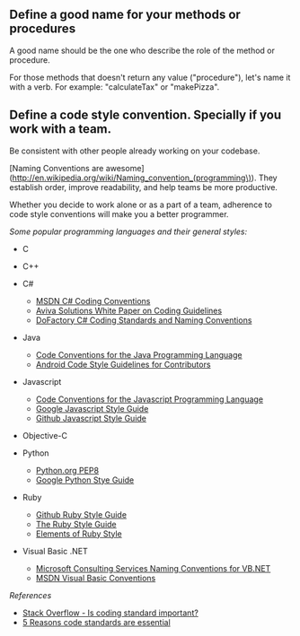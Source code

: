 Define a good name for your methods or procedures
------------

A good name should be the one who describe the role of the method or procedure.

For those methods that doesn't return any value ("procedure"), let's name it with a verb. For example:  "calculateTax" or  "makePizza".

Define a code style convention. Specially if you work with a team. 
------------

Be consistent with other people already working on your codebase.

[Naming Conventions are awesome](http://en.wikipedia.org/wiki/Naming_convention_(programming\)). They establish order, improve readability, and help teams be more productive. 

Whether you decide to work alone or as a part of a team, adherence to code style conventions will make you a better programmer. 

_Some popular programming languages and their general styles:_

* C

* C++

* C#
    * [MSDN C# Coding Conventions](http://msdn.microsoft.com/en-us/library/vstudio/ff926074.aspx)
    * [Aviva Solutions White Paper on Coding Guidelines](https://csharpguidelines.codeplex.com/)
    * [DoFactory C# Coding Standards and Naming Conventions](http://www.dofactory.com/reference/csharp-coding-standards.aspx)
    
* Java
    * [Code Conventions for the Java Programming Language](http://www.oracle.com/technetwork/java/javase/documentation/codeconvtoc-136057.html)
    * [Android Code Style Guidelines for Contributors](http://source.android.com/source/code-style.html)
    
* Javascript
    * [Code Conventions for the Javascript Programming Language](http://javascript.crockford.com/code.html)
    * [Google Javascript Style Guide](http://google-styleguide.googlecode.com/svn/trunk/javascriptguide.xml)
    * [Github Javascript Style Guide](https://github.com/styleguide/javascript)

* Objective-C

* Python
    * [Python.org PEP8](http://www.python.org/dev/peps/pep-0008/)
    * [Google Python Stye Guide](http://google-styleguide.googlecode.com/svn/trunk/pyguide.html)
    
* Ruby
    * [Github Ruby Style Guide](https://github.com/styleguide/ruby)
    * [The Ruby Style Guide](https://github.com/bbatsov/ruby-style-guide)
    * [Elements of Ruby Style](http://pathfindersoftware.com/2008/10/elements-of-ruby-style/)
    
* Visual Basic .NET
    * [Microsoft Consulting Services Naming Conventions for VB.NET](http://support.microsoft.com/kb/110264)
    * [MSDN Visual Basic Conventions](http://msdn.microsoft.com/en-us/library/0b283bse.aspx)

    
_References_

* [Stack Overflow - Is coding standard important?](http://stackoverflow.com/questions/1962649/is-coding-standard-very-important-for-every-program-a-developer-writes)
* [5 Reasons code standards are essential](http://www.maltblue.com/software-engineering-2/5-reaons-coding-standards-are-essential)
